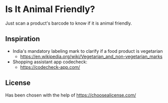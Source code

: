 # Is It Animal Friendly?
Just scan a product's barcode to know if it is animal friendly.

## Inspiration
- India's mandatory labeling mark to clarify if a food product is vegetarian
  - https://en.wikipedia.org/wiki/Vegetarian_and_non-vegetarian_marks
- Shopping assistant app codecheck:
  - https://codecheck-app.com/

## License
Has been chosen with the help of https://choosealicense.com/
